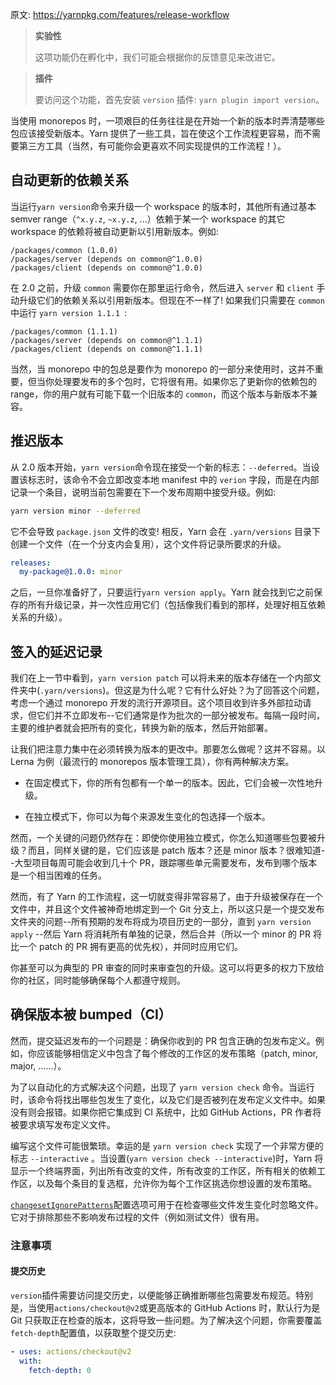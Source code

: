 原文: https://yarnpkg.com/features/release-workflow

> **实验性**
>
> 这项功能仍在孵化中，我们可能会根据你的反馈意见来改进它。

> **插件**
>
> 要访问这个功能，首先安装 `version` 插件: `yarn plugin import version`。

当使用 monorepos 时，一项艰巨的任务往往是在开始一个新的版本时弄清楚哪些包应该接受新版本。Yarn 提供了一些工具，旨在使这个工作流程更容易，而不需要第三方工具（当然，有可能你会更喜欢不同实现提供的工作流程！）。

## 自动更新的依赖关系

当运行`yarn version`命令来升级一个 workspace 的版本时，其他所有通过基本 semver range（`^x.y.z`, `~x.y.z`, ...）依赖于某一个 workspace 的其它 workspace 的依赖将被自动更新以引用新版本。例如:

```
/packages/common (1.0.0)
/packages/server (depends on common@^1.0.0)
/packages/client (depends on common@^1.0.0)
```

在 2.0 之前，升级 `common` 需要你在那里运行命令，然后进入 `server` 和 `client` 手动升级它们的依赖关系以引用新版本。但现在不一样了! 如果我们只需要在 `common` 中运行 `yarn version 1.1.1 `:

```
/packages/common (1.1.1)
/packages/server (depends on common@^1.1.1)
/packages/client (depends on common@^1.1.1)
```

当然，当 monorepo 中的包总是要作为 monorepo 的一部分来使用时，这并不重要，但当你处理要发布的多个包时，它将很有用。如果你忘了更新你的依赖包的 range，你的用户就有可能下载一个旧版本的 `common`，而这个版本与新版本不兼容。

## 推迟版本

从 2.0 版本开始，`yarn version`命令现在接受一个新的标志：`--deferred`。当设置该标志时，该命令不会立即改变本地 manifest 中的 `verion` 字段，而是在内部记录一个条目，说明当前包需要在下一个发布周期中接受升级。例如:

```bash
yarn version minor --deferred
```

它不会导致 `package.json` 文件的改变! 相反，Yarn 会在 `.yarn/versions` 目录下创建一个文件（在一个分支内会复用），这个文件将记录所要求的升级。

```yaml
releases:
  my-package@1.0.0: minor
```

之后，一旦你准备好了，只要运行`yarn version apply`。Yarn 就会找到它之前保存的所有升级记录，并一次性应用它们（包括像我们看到的那样，处理好相互依赖关系的升级）。

## 签入的延迟记录

我们在上一节中看到，`yarn version patch` 可以将未来的版本存储在一个内部文件夹中(`.yarn/versions`)。但这是为什么呢？它有什么好处？为了回答这个问题，考虑一个通过 monorepo 开发的流行开源项目。这个项目收到许多外部拉动请求，但它们并不立即发布--它们通常是作为批次的一部分被发布。每隔一段时间，主要的维护者就会把所有的变化，转换为新的版本，然后开始部署。

让我们把注意力集中在必须转换为版本的更改中。那要怎么做呢？这并不容易。以 Lerna 为例（最流行的 monorepos 版本管理工具），你有两种解决方案。

- 在固定模式下，你的所有包都有一个单一的版本。因此，它们会被一次性地升级。

- 在独立模式下，你可以为每个来源发生变化的包选择一个版本。

然而，一个关键的问题仍然存在：即使你使用独立模式，你怎么知道哪些包要被升级？而且，同样关键的是，它们应该是 patch 版本？还是 minor 版本？很难知道--大型项目每周可能会收到几十个 PR，跟踪哪些单元需要发布，发布到哪个版本是一个相当困难的任务。

然而，有了 Yarn 的工作流程，这一切就变得非常容易了，由于升级被保存在一个文件中，并且这个文件被神奇地绑定到一个 Git 分支上，所以这只是一个提交发布文件夹的问题--所有预期的发布将成为项目历史的一部分，直到 `yarn version apply` --然后 Yarn 将消耗所有单独的记录，然后合并（所以一个 minor 的 PR 将比一个 patch 的 PR 拥有更高的优先权），并同时应用它们。

你甚至可以为典型的 PR 审查的同时来审查包的升级。这可以将更多的权力下放给你的社区，同时能够确保每个人都遵守规则。

## 确保版本被 bumped（CI）

然而，提交延迟发布的一个问题是：确保你收到的 PR 包含正确的包发布定义。例如，你应该能够相信定义中包含了每个修改的工作区的发布策略（patch, minor, major, ......）。

为了以自动化的方式解决这个问题，出现了 `yarn version check` 命令。当运行时，该命令将找出哪些包发生了变化，以及它们是否被列在发布定义文件中。如果没有则会报错。如果你把它集成到 CI 系统中，比如 GitHub Actions，PR 作者将被要求填写发布定义文件。

编写这个文件可能很繁琐。幸运的是 `yarn version check` 实现了一个非常方便的标志 `--interactive` 。当设置(`yarn version check --interactive`)时，Yarn 将显示一个终端界面，列出所有改变的文件，所有改变的工作区，所有相关的依赖工作区，以及每个条目的复选框，允许你为每个工作区挑选你想设置的发布策略。

[`changesetIgnorePatterns`](/configuration/yarnrc#changesetIgnorePatterns)配置选项可用于在检查哪些文件发生变化时忽略文件。它对于排除那些不影响发布过程的文件（例如测试文件）很有用。

### 注意事项

#### 提交历史

`version`插件需要访问提交历史，以便能够正确推断哪些包需要发布规范。特别是，当使用`actions/checkout@v2`或更高版本的 GitHub Actions 时，默认行为是 Git 只获取正在检查的版本，这将导致一些问题。为了解决这个问题，你需要覆盖`fetch-depth`配置值，以获取整个提交历史:

```yaml
- uses: actions/checkout@v2
  with:
    fetch-depth: 0
```
